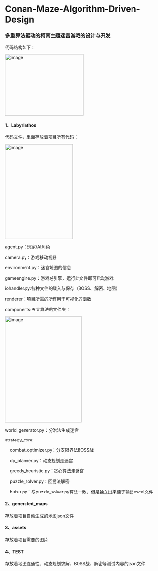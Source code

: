 # Conan-Maze-Algorithm-Driven-Design

### 多重算法驱动的柯南主题迷宫游戏的设计与开发

代码结构如下：



<img width="256" height="200" alt="image" src="https://github.com/user-attachments/assets/b13f8e44-ed8d-4b5c-afa0-73e81f07b8f8" />

#### 1、Labyrinthos

代码文件，里面存放着项目所有代码：




<img width="220" height="310" alt="image" src="https://github.com/user-attachments/assets/d54c63c2-a9ed-4960-abfc-143033a8adb6" />

agent.py：玩家/AI角色

camera.py：游戏移动视野

environment.py：迷宫地图的信息

gameengine.py：游戏总引擎，运行此文件即可启动游戏

iohandler.py:各种文件的载入与保存（BOSS、解密、地图）

renderer：项目所需的所有用于可视化的函数

components:五大算法的文件夹：




<img width="250" height="346" alt="image" src="https://github.com/user-attachments/assets/2c32f34c-eb4b-4197-b6f0-3905b7a4d408" />

world_generator.py：分治法生成迷宫

strategy_core:

    combat_optimizer.py：分支限界法BOSS战

    dp_planner.py：动态规划走迷宫

    greedy_heuristic.py：贪心算法走迷宫

    puzzle_solver.py：回溯法解密

    huisu.py：与puzzle_solver.py算法一致，但是独立出来便于输出excel文件

#### 2、generated_maps

存放着项目自动生成的地图json文件

#### 3、assets

存放着项目需要的图片

#### 4、TEST

存放着地图连通性、动态规划求解、BOSS战、解密等测试内容的json文件
